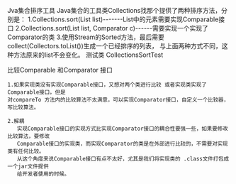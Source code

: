 Jva集合排序工具
    Java集合的工具类Collections找那个提供了两种排序方法，分别是：
    1.Collections.sort(List list)-------List中的元素需要实现Comparable接口
    2.Collections.sort(List list, Comparator c)------需要实现一个实现了Comparator的类
    3.使用Stream的Sorted方法，最后需要collect(Collectors.toList())生成一个已经排序的列表，
    与上面两种方式不同，这种方法原来的list不会变化。
    测试类 CollectionsSortTest
    
    
比较Comparable 和Comparator 接口
    
    1.如果实现类没有实现Comparable接口，又想对两个类进行比较 或者实现类实现了Comparable接口，但是
    对compareTo 方法内的比较算法不太满意，可以实现Comparator接口，自定义一个比较器，写比较算法。
    
    2.解耦 
       实现Comparable接口的实现方式比实现Comparator接口的耦合性要强一些，如果要修改比较算法，要修改
       Comparable接口的实现类，而实现Comparator的类是在外部进行比较的，不需要对实现类有任何比较。
       从这个角度来说Comparable接口有点不太好，尤其是我们将实现类的 .class文件打包成一个jar文件提供
       给开发者使用的时候。